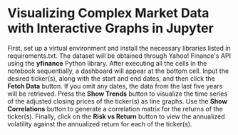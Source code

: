 # Visualizing Complex Market Data with Interactive Graphs in Jupyter

First, set up a virtual environment and install the necessary libraries listed in requirements.txt. The dataset will be obtained through Yahoo! Finance's API using the **yfinance** Python library. After executing all the cells in the notebook sequentially, a dashboard will appear at the bottom cell. Input the desired ticker(s), along with the start and end dates, and then click the **Fetch Data** button. If you omit any dates, the data from the last five years will be retrieved. Press the **Show Trends** button to visualize the time series of the adjusted closing prices of the ticker(s) as line graphs. Use the **Show Correlations** button to generate a correlation matrix for the returns of the ticker(s). Finally, click on the **Risk vs Return** button to view the annualized volatility against the annualized return for each of the ticker(s).